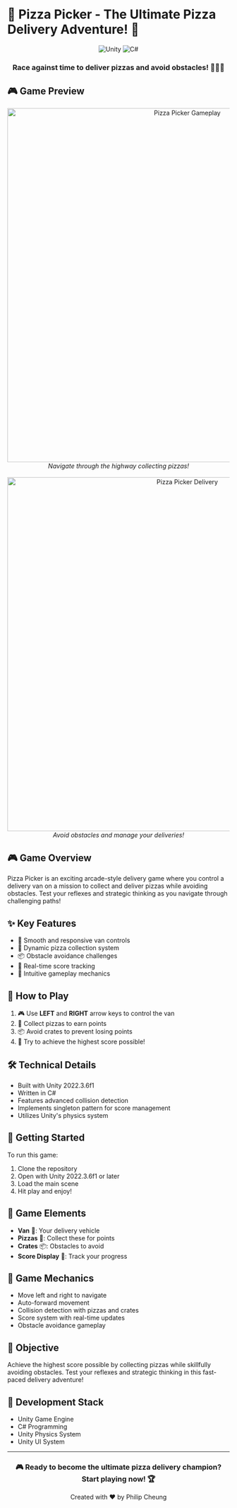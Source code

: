 # 🍕 Pizza Picker - The Ultimate Pizza Delivery Adventure! 🚚

<div align="center">
  <img src="https://img.shields.io/badge/unity-%23000000.svg?style=for-the-badge&logo=unity&logoColor=white" alt="Unity">
  <img src="https://img.shields.io/badge/C%23-%23239120.svg?style=for-the-badge&logo=c-sharp&logoColor=white" alt="C#">
  
  ### Race against time to deliver pizzas and avoid obstacles! 🏃‍♂️💨
</div>

## 🎮 Game Preview

<div align="center">
  <img src="images/gameplay1.png" alt="Pizza Picker Gameplay" width="800">
  <br/>
  <em>Navigate through the highway collecting pizzas!</em>
  <br/><br/>
  <img src="images/gameplay2.png" alt="Pizza Picker Delivery" width="800">
  <br/>
  <em>Avoid obstacles and manage your deliveries!</em>
</div>

## 🎮 Game Overview

Pizza Picker is an exciting arcade-style delivery game where you control a delivery van on a mission to collect and deliver pizzas while avoiding obstacles. Test your reflexes and strategic thinking as you navigate through challenging paths!

## ✨ Key Features

- 🚐 Smooth and responsive van controls
- 🍕 Dynamic pizza collection system
- 📦 Obstacle avoidance challenges
- 💯 Real-time score tracking
- 🎯 Intuitive gameplay mechanics

## 🎯 How to Play

1. 🎮 Use **LEFT** and **RIGHT** arrow keys to control the van
2. 🍕 Collect pizzas to earn points
3. 📦 Avoid crates to prevent losing points
4. 🎯 Try to achieve the highest score possible!

## 🛠️ Technical Details

- Built with Unity 2022.3.6f1
- Written in C#
- Features advanced collision detection
- Implements singleton pattern for score management
- Utilizes Unity's physics system

## 🚀 Getting Started

To run this game:
1. Clone the repository
2. Open with Unity 2022.3.6f1 or later
3. Load the main scene
4. Hit play and enjoy!

## 🎨 Game Elements

- **Van** 🚚: Your delivery vehicle
- **Pizzas** 🍕: Collect these for points
- **Crates** 📦: Obstacles to avoid
- **Score Display** 💯: Track your progress

## 🎱 Game Mechanics

- Move left and right to navigate
- Auto-forward movement
- Collision detection with pizzas and crates
- Score system with real-time updates
- Obstacle avoidance gameplay

## 🎯 Objective

Achieve the highest score possible by collecting pizzas while skillfully avoiding obstacles. Test your reflexes and strategic thinking in this fast-paced delivery adventure!

## 🔧 Development Stack

- Unity Game Engine
- C# Programming
- Unity Physics System
- Unity UI System

---

<div align="center">
  <h3>🎮 Ready to become the ultimate pizza delivery champion? Start playing now! 🏆</h3>
  
  Created with ❤️ by Philip Cheung
</div>
